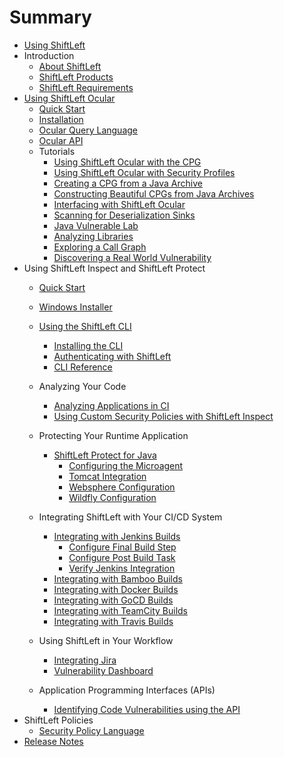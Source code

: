 # Summary

* [Using ShiftLeft](README.md)
* Introduction
  * [About ShiftLeft](introduction/about.md)
  * [ShiftLeft Products](introduction/products.md)
  * [ShiftLeft Requirements](introduction/requirements.md)
* [Using ShiftLeft Ocular](using-ocular/ocular-desc.md)
  * [Quick Start](using-ocular/ocular-quick-start.md)
  * [Installation](using-ocular/installation.md)
  * [Ocular Query Language](using-ocular/oql.md)
  * [Ocular API](https://ocular.shiftleft.io/api/)
  * Tutorials
    * [Using ShiftLeft Ocular with the CPG](using-ocular/tutorials/cpg.md)
    * [Using ShiftLeft Ocular with Security Profiles](using-ocular/tutorials/sp.md)
    * [Creating a CPG from a Java Archive](using-ocular/tutorials/cpgcreate.md)
    * [Constructing Beautiful CPGs from Java Archives](using-ocular/tutorials/beautifulcpgs.md)
    * [Interfacing with ShiftLeft Ocular](using-ocular/tutorials/interfacing.md)
    * [Scanning for Deserialization Sinks](using-ocular/tutorials/deserialization.md)
    * [Java Vulnerable Lab](using-ocular/tutorials/java-vuln.md)
    * [Analyzing Libraries](using-ocular/tutorials/libanalysis.md)
    * [Exploring a Call Graph](using-ocular/tutorials/callgraph.md)
    * [Discovering a Real World Vulnerability](using-ocular/tutorials/CVE-2018-19859.md)
* Using ShiftLeft Inspect and ShiftLeft Protect
  * [Quick Start](using-inspect-protect/inspect-protect-quick-start.md)
  * [Windows Installer](using-inspect-protect/windows-installer.md)
  * [Using the ShiftLeft CLI](using-inspect-protect/using-cli/using-cli.md)
    * [Installing the CLI](using-inspect-protect/using-cli/install-cli.md)
    * [Authenticating with ShiftLeft](using-inspect-protect/using-cli/authenticating.md)
    * [CLI Reference](using-inspect-protect/using-cli/cli-reference.md)
  * Analyzing Your Code
    * [Analyzing Applications in CI](using-inspect-protect/inspect/analyzing-applications-in-ci.md)
    * [Using Custom Security Policies with ShiftLeft Inspect](using-inspect-protect/inspect/custom-policies.md)
   
  *  Protecting Your Runtime Application
     * [ShiftLeft Protect for Java](using-inspect-protect/protect-java/jvm-based-environments.md)
       * [Configuring the Microagent](using-inspect-protect/protect-java/configuring-the-microagent.md)
       * [Tomcat Integration](using-inspect-protect/protect-java/tomcat-integration.md)
       * [Websphere Configuration](using-inspect-protect/protect-java/websphere-configuration.md)
       * [Wildfly Configuration](using-inspect-protect/protect-java/wildfly-configuration.md)
  * Integrating ShiftLeft with Your CI/CD System
    * [Integrating with Jenkins Builds](using-inspect-protect/integrating-with-shiftleft/integrating-jenkins-builds/integrating-jenkins-builds.md)
      * [Configure Final Build Step](using-inspect-protect/integrating-with-shiftleft/integrating-jenkins-builds/configure-final-build-step.md)
      * [Configure Post Build Task](using-inspect-protect/integrating-with-shiftleft/integrating-jenkins-builds/configure-post-build-task.md)
      * [Verify Jenkins Integration](using-inspect-protect/integrating-with-shiftleft/integrating-jenkins-builds/verify-jenkins-integration.md)
    * [Integrating with Bamboo Builds](using-inspect-protect/integrating-with-shiftleft/integrating-bamboo-builds.md)
    * [Integrating with Docker Builds](using-inspect-protect/integrating-with-shiftleft/integrating-docker-builds.md)
    * [Integrating with GoCD Builds](using-inspect-protect/integrating-with-shiftleft/integrating-gocd-builds.md)
    * [Integrating with TeamCity Builds](using-inspect-protect/integrating-with-shiftleft/integrating-teamcity-builds.md)
    * [Integrating with Travis Builds](using-inspect-protect/integrating-with-shiftleft/integrating-travis-builds.md)
  * Using ShiftLeft in Your Workflow
    * [Integrating Jira](using-inspect-protect/using-workflow/jira-integration.md)
    * [Vulnerability Dashboard](using-inspect-protect/using-workflow/vulnerability-dashboard.md)
  * Application Programming Interfaces (APIs)
    * [Identifying Code Vulnerabilities using the API](using-inspect-protect/api/vulnerabilities_api.md)
* ShiftLeft Policies
    * [Security Policy Language](policies/spl.md)
* [Release Notes](release-notes/release-notes.md)

